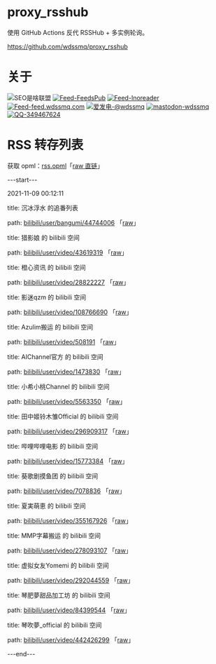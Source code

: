 # proxy_rsshub

使用 GitHub Actions 反代 RSSHub + 多实例轮询。

https://github.com/wdssmq/proxy_rsshub

# 关于

<p><img src="https://img.shields.io/badge/-SEO%E6%98%AF%E5%95%A5%E8%81%94%E7%9B%9F-yellowgreen" title="SEO是啥联盟" alt="SEO是啥联盟"> <a target="_blank" title="Feed-FeedsPub" href="https://feeds.pub/feed/https%3A%2F%2Fwww.wdssmq.com%2Ffeed.php"><img src="https://img.shields.io/badge/Feed-FeedsPub-brightgreen" title="Feed-FeedsPub" alt="Feed-FeedsPub"></a> <a target="_blank" title="Feed-Inoreader" href="https://www.innoreader.com/feed/https%3A%2F%2Fwww.wdssmq.com%2Ffeed.php"><img src="https://img.shields.io/badge/Feed-Inoreader-blue" title="Feed-Inoreader" alt="Feed-Inoreader"></a> <a target="_blank" title="Feed-feed.wdssmq.com" href="https://feed.wdssmq.com"><img src="https://img.shields.io/badge/Feed-feed.wdssmq.com-yellow" title="Feed-feed.wdssmq.com" alt="Feed-feed.wdssmq.com"></a> <a target="_blank" title="爱发电-@wdssmq" href="https://afdian.net/@wdssmq"><img src="https://img.shields.io/badge/%E7%88%B1%E5%8F%91%E7%94%B5-%40wdssmq-blueviolet" title="爱发电-@wdssmq" alt="爱发电-@wdssmq"></a> <a target="_blank" title="mastodon-wdssmq" href="https://wxw.moe/@wdssmq"><img src="https://img.shields.io/mastodon/follow/142218?domain=https%3A%2F%2Fwxw.moe%2F" title="mastodon-wdssmq" alt="mastodon-wdssmq"></a> <a target="_blank" title="QQ-349467624" href="https://wpa.qq.com/msgrd?v=3&uin=349467624&site=qq&menu=yes"><img src="https://img.shields.io/badge/QQ-349467624-0086F9" title="QQ-349467624" alt="QQ-349467624"></a></p>

# RSS 转存列表

获取 opml：[rss.opml](rss.opml "查看 opml")「[raw 直链](rss.opml?raw=true "raw 直链")」

---start---

2021-11-09 00:12:11

title: 沉冰浮水 的追番列表

path: [bilibili/user/bangumi/44744006](xml/bilibili_user_bangumi_44744006.xml "沉冰浮水 的追番列表") 「[raw](xml/bilibili_user_bangumi_44744006.xml?raw=true "沉冰浮水 的追番列表")」

title: 猎影娘 的 bilibili 空间

path: [bilibili/user/video/43619319](xml/bilibili_user_video_43619319.xml "猎影娘 的 bilibili 空间") 「[raw](xml/bilibili_user_video_43619319.xml?raw=true "猎影娘 的 bilibili 空间")」

title: 橙心资讯 的 bilibili 空间

path: [bilibili/user/video/28822227](xml/bilibili_user_video_28822227.xml "橙心资讯 的 bilibili 空间") 「[raw](xml/bilibili_user_video_28822227.xml?raw=true "橙心资讯 的 bilibili 空间")」

title: 影迷qzm 的 bilibili 空间

path: [bilibili/user/video/108766690](xml/bilibili_user_video_108766690.xml "影迷qzm 的 bilibili 空间") 「[raw](xml/bilibili_user_video_108766690.xml?raw=true "影迷qzm 的 bilibili 空间")」

title: Azulim搬运 的 bilibili 空间

path: [bilibili/user/video/508191](xml/bilibili_user_video_508191.xml "Azulim搬运 的 bilibili 空间") 「[raw](xml/bilibili_user_video_508191.xml?raw=true "Azulim搬运 的 bilibili 空间")」

title: AIChannel官方 的 bilibili 空间

path: [bilibili/user/video/1473830](xml/bilibili_user_video_1473830.xml "AIChannel官方 的 bilibili 空间") 「[raw](xml/bilibili_user_video_1473830.xml?raw=true "AIChannel官方 的 bilibili 空间")」

title: 小希小桃Channel 的 bilibili 空间

path: [bilibili/user/video/5563350](xml/bilibili_user_video_5563350.xml "小希小桃Channel 的 bilibili 空间") 「[raw](xml/bilibili_user_video_5563350.xml?raw=true "小希小桃Channel 的 bilibili 空间")」

title: 田中姬铃木雏Official 的 bilibili 空间

path: [bilibili/user/video/296909317](xml/bilibili_user_video_296909317.xml "田中姬铃木雏Official 的 bilibili 空间") 「[raw](xml/bilibili_user_video_296909317.xml?raw=true "田中姬铃木雏Official 的 bilibili 空间")」

title: 哔哩哔哩电影 的 bilibili 空间

path: [bilibili/user/video/15773384](xml/bilibili_user_video_15773384.xml "哔哩哔哩电影 的 bilibili 空间") 「[raw](xml/bilibili_user_video_15773384.xml?raw=true "哔哩哔哩电影 的 bilibili 空间")」

title: 葵歌剧摸鱼团 的 bilibili 空间

path: [bilibili/user/video/7078836](xml/bilibili_user_video_7078836.xml "葵歌剧摸鱼团 的 bilibili 空间") 「[raw](xml/bilibili_user_video_7078836.xml?raw=true "葵歌剧摸鱼团 的 bilibili 空间")」

title: 夏実萌恵 的 bilibili 空间

path: [bilibili/user/video/355167926](xml/bilibili_user_video_355167926.xml "夏実萌恵 的 bilibili 空间") 「[raw](xml/bilibili_user_video_355167926.xml?raw=true "夏実萌恵 的 bilibili 空间")」

title: MMP字幕搬运 的 bilibili 空间

path: [bilibili/user/video/278093107](xml/bilibili_user_video_278093107.xml "MMP字幕搬运 的 bilibili 空间") 「[raw](xml/bilibili_user_video_278093107.xml?raw=true "MMP字幕搬运 的 bilibili 空间")」

title: 虚拟女友Yomemi 的 bilibili 空间

path: [bilibili/user/video/292044559](xml/bilibili_user_video_292044559.xml "虚拟女友Yomemi 的 bilibili 空间") 「[raw](xml/bilibili_user_video_292044559.xml?raw=true "虚拟女友Yomemi 的 bilibili 空间")」

title: 琴肥夢甜品加工坊 的 bilibili 空间

path: [bilibili/user/video/84399544](xml/bilibili_user_video_84399544.xml "琴肥夢甜品加工坊 的 bilibili 空间") 「[raw](xml/bilibili_user_video_84399544.xml?raw=true "琴肥夢甜品加工坊 的 bilibili 空间")」

title: 琴吹夢_official 的 bilibili 空间

path: [bilibili/user/video/442426299](xml/bilibili_user_video_442426299.xml "琴吹夢_official 的 bilibili 空间") 「[raw](xml/bilibili_user_video_442426299.xml?raw=true "琴吹夢_official 的 bilibili 空间")」


---end---
